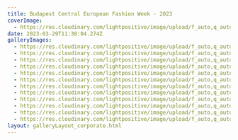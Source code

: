 ```yaml
---
title: Budapest Central European Fashion Week - 2023
coverImage:
  - https://res.cloudinary.com/lightpositive/image/upload/f_auto,q_auto/v1680089820/uploads/Fashion%20Week%20Budapest%20-%202023/20230204_181406.jpg
date: 2023-03-29T11:30:04.274Z
galleryImages:
  - https://res.cloudinary.com/lightpositive/image/upload/f_auto,q_auto/v1680090277/uploads/Fashion%20Week%20Budapest%20-%202023/20230205_122236.jpg
  - https://res.cloudinary.com/lightpositive/image/upload/f_auto,q_auto/v1680090277/uploads/Fashion%20Week%20Budapest%20-%202023/20230205_112010.jpg
  - https://res.cloudinary.com/lightpositive/image/upload/f_auto,q_auto/v1680090277/uploads/Fashion%20Week%20Budapest%20-%202023/20230205_135854.jpg
  - https://res.cloudinary.com/lightpositive/image/upload/f_auto,q_auto/v1680090159/uploads/Fashion%20Week%20Budapest%20-%202023/20230204_092432.jpg
  - https://res.cloudinary.com/lightpositive/image/upload/f_auto,q_auto/v1680089918/uploads/Fashion%20Week%20Budapest%20-%202023/20230204_210022.jpg
  - https://res.cloudinary.com/lightpositive/image/upload/f_auto,q_auto/v1680090158/uploads/Fashion%20Week%20Budapest%20-%202023/20230204_091535.jpg
  - https://res.cloudinary.com/lightpositive/image/upload/f_auto,q_auto/v1680090159/uploads/Fashion%20Week%20Budapest%20-%202023/20230204_120822_2.jpg
  - https://res.cloudinary.com/lightpositive/image/upload/f_auto,q_auto/v1680089820/uploads/Fashion%20Week%20Budapest%20-%202023/20230204_181406.jpg
  - https://res.cloudinary.com/lightpositive/image/upload/f_auto,q_auto/v1680089820/uploads/Fashion%20Week%20Budapest%20-%202023/20230204_174328_2.jpg
  - https://res.cloudinary.com/lightpositive/image/upload/f_auto,q_auto/v1680089682/uploads/Fashion%20Week%20Budapest%20-%202023/20230205_180107.jpg
  - https://res.cloudinary.com/lightpositive/image/upload/f_auto,q_auto/v1680089681/uploads/Fashion%20Week%20Budapest%20-%202023/20230205_181334.jpg
  - https://res.cloudinary.com/lightpositive/image/upload/f_auto,q_auto/v1680089681/uploads/Fashion%20Week%20Budapest%20-%202023/20230205_173127_2.jpg
layout: galleryLayout_corporate.html
---
```

